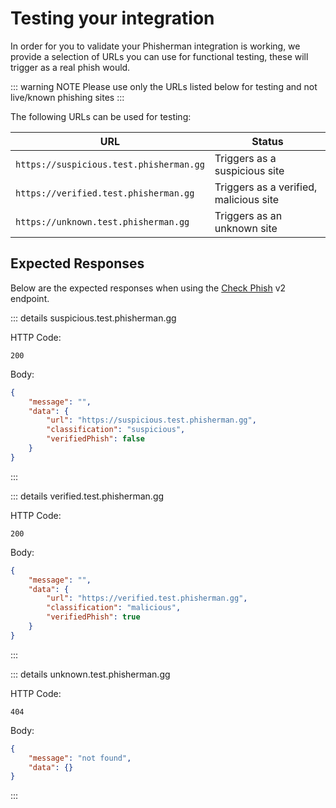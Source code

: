 # Testing your integration

In order for you to validate your Phisherman integration is working, we provide a selection of URLs you can use for functional testing, these will trigger as a real phish would.

::: warning NOTE
Please use only the URLs listed below for testing and not live/known phishing sites
:::

The following URLs can be used for testing:

| URL                                     | Status                                 |
| --------------------------------------- | -------------------------------------- |
| `https://suspicious.test.phisherman.gg` | Triggers as a suspicious site          |
| `https://verified.test.phisherman.gg`   | Triggers as a verified, malicious site |
| `https://unknown.test.phisherman.gg`    | Triggers as an unknown site            |

## Expected Responses

Below are the expected responses when using the [Check Phish](/api/v2/phish/check-phish) v2 endpoint.

::: details suspicious.test.phisherman.gg

HTTP Code:

```
200
```

Body:

```json
{
	"message": "",
	"data": {
		"url": "https://suspicious.test.phisherman.gg",
		"classification": "suspicious",
		"verifiedPhish": false
	}
}
```

:::

::: details verified.test.phisherman.gg

HTTP Code:

```
200
```

Body:

```json
{
	"message": "",
	"data": {
		"url": "https://verified.test.phisherman.gg",
		"classification": "malicious",
		"verifiedPhish": true
	}
}
```

:::

::: details unknown.test.phisherman.gg

HTTP Code:

```
404
```

Body:

```json
{
	"message": "not found",
	"data": {}
}
```

:::
